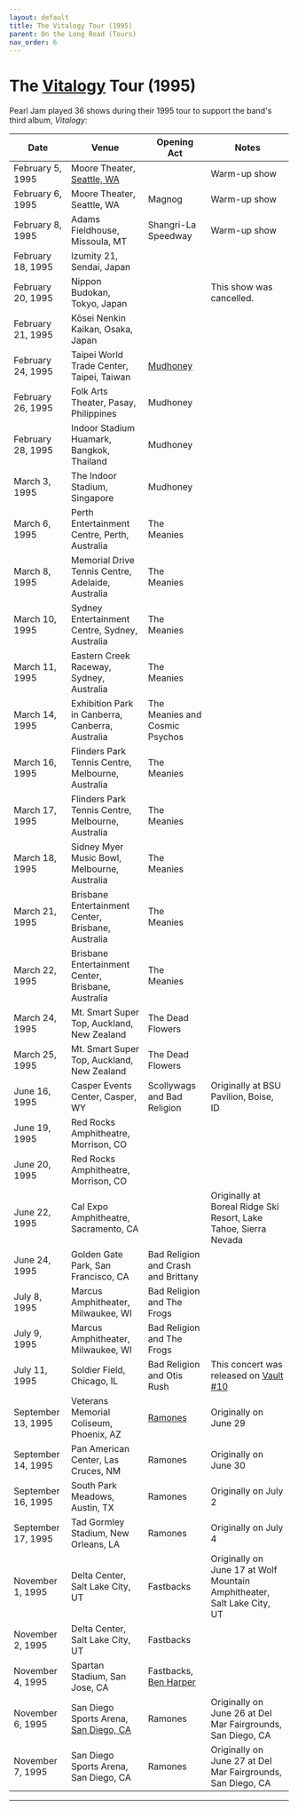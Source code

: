 ```yaml
---
layout: default
title: The Vitalogy Tour (1995)
parent: On the Long Road (Tours)
nav_order: 6
---
```


# The [Vitalogy](https://pearljamopedia.ml/docs/Albums/Studio/Vitalogy) Tour (1995)

Pearl Jam played 36 shows during their 1995 tour to support the band's third album, *Vitalogy*:

| Date | Venue | Opening Act | Notes |
| ---- | ----- | ----------- | ----- |
| February 5, 1995 | Moore Theater, [Seattle, WA](https://pearljamopedia.ml/docs/Notable-Mentions/Locations/Seattle-WA) | | Warm-up show
| February 6, 1995 | Moore Theater, Seattle, WA | Magnog | Warm-up show
| February 8, 1995 | Adams Fieldhouse, Missoula, MT | Shangri-La Speedway | Warm-up show
| February 18, 1995 | Izumity 21, Sendai, Japan | | |
| February 20, 1995 | Nippon Budokan, Tokyo, Japan | | This show was cancelled.
| February 21, 1995 | Kōsei Nenkin Kaikan, Osaka, Japan | | |
| February 24, 1995 | Taipei World Trade Center, Taipei, Taiwan | [Mudhoney](https://pearljamopedia.ml/docs/Notable-Mentions/Bands/Mudhoney)
| February 26, 1995 | Folk Arts Theater, Pasay, Philippines | Mudhoney |
| February 28, 1995 | Indoor Stadium Huamark, Bangkok, Thailand | Mudhoney | 
| March 3, 1995 | The Indoor Stadium, Singapore | Mudhoney |
| March 6, 1995 | Perth Entertainment Centre, Perth, Australia | The Meanies |
| March 8, 1995 | Memorial Drive Tennis Centre, Adelaide, Australia | The Meanies |
| March 10, 1995 | Sydney Entertainment Centre, Sydney, Australia | The Meanies |
| March 11, 1995 | Eastern Creek Raceway, Sydney, Australia | The Meanies |
| March 14, 1995 | Exhibition Park in Canberra, Canberra, Australia | The Meanies and Cosmic Psychos |
| March 16, 1995 | Flinders Park Tennis Centre, Melbourne, Australia | The Meanies |
| March 17, 1995 | Flinders Park Tennis Centre, Melbourne, Australia | The Meanies |
| March 18, 1995 | Sidney Myer Music Bowl, Melbourne, Australia | The Meanies |
| March 21, 1995 | Brisbane Entertainment Center, Brisbane, Australia | The Meanies |
| March 22, 1995 | Brisbane Entertainment Center, Brisbane, Australia | The Meanies |
| March 24, 1995 | Mt. Smart Super Top, Auckland, New Zealand | The Dead Flowers |
| March 25, 1995 | Mt. Smart Super Top, Auckland, New Zealand | The Dead Flowers |
| June 16, 1995 | Casper Events Center, Casper, WY | Scollywags and Bad Religion | Originally at BSU Pavilion, Boise, ID
| June 19, 1995 | Red Rocks Amphitheatre, Morrison, CO | |
| June 20, 1995 | Red Rocks Amphitheatre, Morrison, CO | |
| June 22, 1995 | Cal Expo Amphitheatre, Sacramento, CA | | Originally at Boreal Ridge Ski Resort, Lake Tahoe, Sierra Nevada
| June 24, 1995 | Golden Gate Park, San Francisco, CA | Bad Religion and Crash and Brittany |
| July 8, 1995 | Marcus Amphitheater, Milwaukee, WI | Bad Religion and The Frogs |
| July 9, 1995 | Marcus Amphitheater, Milwaukee, WI | Bad Religion and The Frogs |
| July 11, 1995 | Soldier Field, Chicago, IL | Bad Religion and Otis Rush | This concert was released on [Vault #10](https://pearljamopedia.ml/docs/Albums/Vault/Vault-7)
| September 13, 1995 | Veterans Memorial Coliseum, Phoenix, AZ | [Ramones](https://pearljamopedia.ml/docs/Notable-Mentions/Bands/Ramones) | Originally on June 29
| September 14, 1995 | Pan American Center, Las Cruces, NM | Ramones | Originally on June 30
| September 16, 1995 | South Park Meadows, Austin, TX | Ramones | Originally on July 2
| September 17, 1995 | Tad Gormley Stadium, New Orleans, LA | Ramones | Originally on July 4
| November 1, 1995 | Delta Center, Salt Lake City, UT | Fastbacks | Originally on June 17 at Wolf Mountain Amphitheater, Salt Lake City, UT
| November 2, 1995 | Delta Center, Salt Lake City, UT | Fastbacks |
| November 4, 1995 | Spartan Stadium, San Jose, CA | Fastbacks, [Ben Harper](https://pearljamopedia.ml/docs/Notable-Mentions/People/Ben-Harper)
| November 6, 1995 | San Diego Sports Arena, [San Diego, CA](https://pearljamopedia.ml/docs/Notable-Mentions/Locations/San-Diego) | Ramones | Originally on June 26 at Del Mar Fairgrounds, San Diego, CA
| November 7, 1995 | San Diego Sports Arena, San Diego, CA | Ramones | Originally on June 27 at Del Mar Fairgrounds, San Diego, CA

---------------------------------------------------------------------------------
